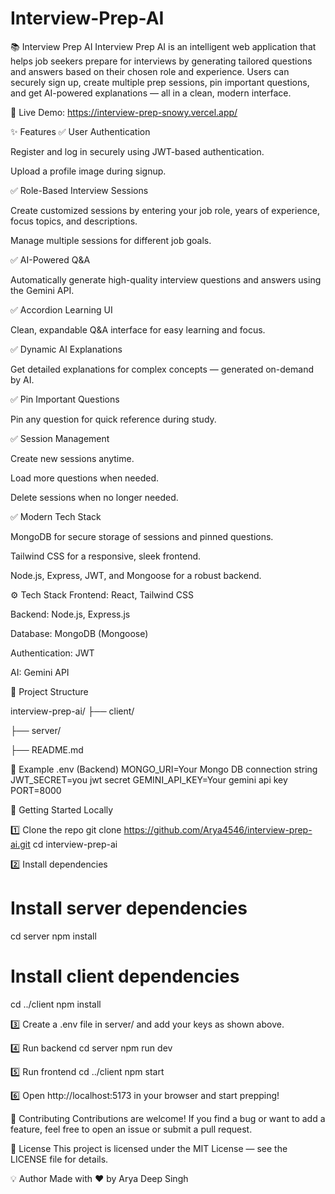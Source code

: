 ﻿# Interview-Prep-AI
📚 Interview Prep AI
Interview Prep AI is an intelligent web application that helps job seekers prepare for interviews by generating tailored questions and answers based on their chosen role and experience.
Users can securely sign up, create multiple prep sessions, pin important questions, and get AI-powered explanations — all in a clean, modern interface.

🔗 Live Demo: https://interview-prep-snowy.vercel.app/

✨ Features
✅ User Authentication

Register and log in securely using JWT-based authentication.

Upload a profile image during signup.

✅ Role-Based Interview Sessions

Create customized sessions by entering your job role, years of experience, focus topics, and descriptions.

Manage multiple sessions for different job goals.

✅ AI-Powered Q&A

Automatically generate high-quality interview questions and answers using the Gemini API.

✅ Accordion Learning UI

Clean, expandable Q&A interface for easy learning and focus.

✅ Dynamic AI Explanations

Get detailed explanations for complex concepts — generated on-demand by AI.

✅ Pin Important Questions

Pin any question for quick reference during study.

✅ Session Management

Create new sessions anytime.

Load more questions when needed.

Delete sessions when no longer needed.

✅ Modern Tech Stack

MongoDB for secure storage of sessions and pinned questions.

Tailwind CSS for a responsive, sleek frontend.

Node.js, Express, JWT, and Mongoose for a robust backend.

⚙️ Tech Stack
Frontend: React, Tailwind CSS

Backend: Node.js, Express.js

Database: MongoDB (Mongoose)

Authentication: JWT

AI: Gemini API

📂 Project Structure

interview-prep-ai/
 ├── client/ 
 
 ├── server/ 
 
 ├── README.md

📌 Example .env (Backend)
MONGO_URI=Your Mongo DB connection string
JWT_SECRET=you jwt secret
GEMINI_API_KEY=Your gemini api key
PORT=8000

🚀 Getting Started Locally

1️⃣ Clone the repo
git clone https://github.com/Arya4546/interview-prep-ai.git
cd interview-prep-ai

2️⃣ Install dependencies

# Install server dependencies
cd server
npm install

# Install client dependencies
cd ../client
npm install

3️⃣ Create a .env file in server/ and add your keys as shown above.


4️⃣ Run backend
cd server
npm run dev

5️⃣ Run frontend
cd ../client
npm start

6️⃣ Open http://localhost:5173 in your browser and start prepping!

🙌 Contributing
Contributions are welcome!
If you find a bug or want to add a feature, feel free to open an issue or submit a pull request.

📜 License
This project is licensed under the MIT License — see the LICENSE file for details.

💡 Author
Made with ❤️ by Arya Deep Singh
